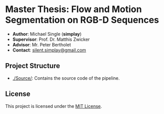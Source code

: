 # Master Thesis: Flow and Motion Segmentation on RGB-D Sequences

+ **Author**: Michael Single (**simplay**)
+ **Supervisor**: Prof. Dr. Matthis Zwicker
+ **Advisor**: Mr. Peter Bertholet
+ **Contact**: silent.simplay@gmail.com

## Project Structure

+ [./Source/](https://github.com/simplay/master_thesis/blob/master/Source/README): Contains the source code of the pipeline.

## License

This project is licensed under the [MIT License](https://github.com/simplay/master_thesis/blob/master/LICENSE).
